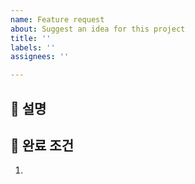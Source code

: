 ```yaml
---
name: Feature request
about: Suggest an idea for this project
title: ''
labels: ''
assignees: ''

---
```


## 🔨 설명


## 📑 완료 조건
1.
